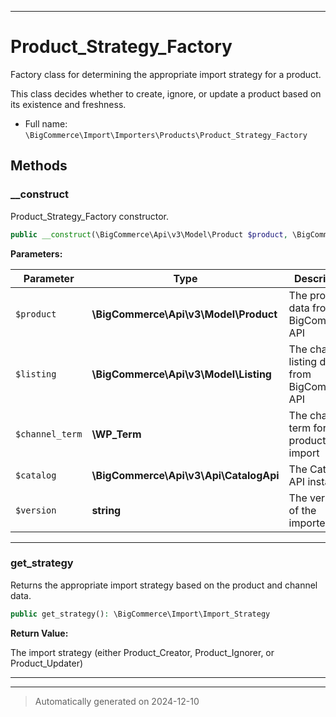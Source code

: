 ***

# Product_Strategy_Factory

Factory class for determining the appropriate import strategy for a product.

This class decides whether to create, ignore, or update a product based on its existence and freshness.

* Full name: `\BigCommerce\Import\Importers\Products\Product_Strategy_Factory`




## Methods


### __construct

Product_Strategy_Factory constructor.

```php
public __construct(\BigCommerce\Api\v3\Model\Product $product, \BigCommerce\Api\v3\Model\Listing $listing, \WP_Term $channel_term, \BigCommerce\Api\v3\Api\CatalogApi $catalog, string $version): mixed
```








**Parameters:**

| Parameter | Type | Description |
|-----------|------|-------------|
| `$product` | **\BigCommerce\Api\v3\Model\Product** | The product data from BigCommerce API |
| `$listing` | **\BigCommerce\Api\v3\Model\Listing** | The channel listing data from BigCommerce API |
| `$channel_term` | **\WP_Term** | The channel term for the product import |
| `$catalog` | **\BigCommerce\Api\v3\Api\CatalogApi** | The Catalog API instance |
| `$version` | **string** | The version of the importer |





***

### get_strategy

Returns the appropriate import strategy based on the product and channel data.

```php
public get_strategy(): \BigCommerce\Import\Import_Strategy
```









**Return Value:**

The import strategy (either Product_Creator, Product_Ignorer, or Product_Updater)




***


***
> Automatically generated on 2024-12-10
